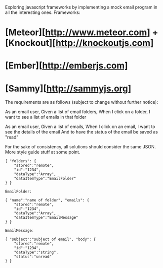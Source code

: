 Exploring javascript frameworks by implementing a mock email program in all the interesting ones.  Frameworks:

# [Meteor][http://www.meteor.com] + [Knockout][http://knockoutjs.com]
# [Ember][http://emberjs.com]
# [Sammy][http://sammyjs.org]

The requirements are as follows (subject to change without further notice):

As an email user,
Given a list of email folders,
When I click on a folder,
I want to see a list of emails in that folder

As an email user,
Given a list of emails,
When I click on an email,
I want to see the details of the email
And to have the status of the email be saved as "read"

For the sake of consistency, all solutions should consider the same JSON.  More style guide stuff at some point.

    { "folders": {
        "stored":"remote",
        "id":"1234",
        "dataType":"Array",
        "dataItemType":"EmailFolder"
    } }

    EmailFolder:

    { "name":"name of folder", "emails": {
        "stored":"remote",
        "id":"1234",
        "dataType":"Array",
        "dataItemType":"EmailMessage"
    } }

    EmailMessage:

    { "subject":"subject of email", "body": {
        "stored":"remote",
        "id":"1234",
        "dataType":"string",
        "status":"unread"
    } }
